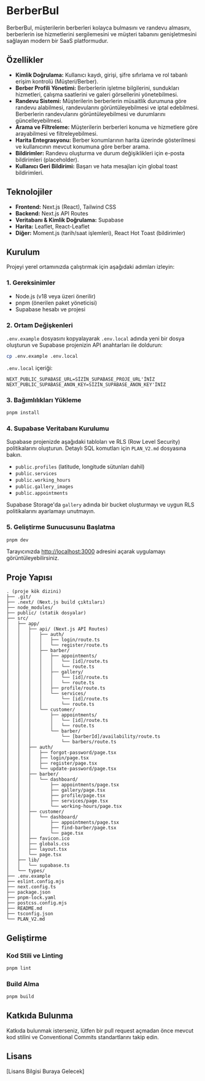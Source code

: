 # BerberBul

BerberBul, müşterilerin berberleri kolayca bulmasını ve randevu almasını, berberlerin ise hizmetlerini sergilemesini ve müşteri tabanını genişletmesini sağlayan modern bir SaaS platformudur.

## Özellikler

- **Kimlik Doğrulama:** Kullanıcı kaydı, girişi, şifre sıfırlama ve rol tabanlı erişim kontrolü (Müşteri/Berber).
- **Berber Profili Yönetimi:** Berberlerin işletme bilgilerini, sundukları hizmetleri, çalışma saatlerini ve galeri görsellerini yönetebilmesi.
- **Randevu Sistemi:** Müşterilerin berberlerin müsaitlik durumuna göre randevu alabilmesi, randevularını görüntüleyebilmesi ve iptal edebilmesi. Berberlerin randevularını görüntüleyebilmesi ve durumlarını güncelleyebilmesi.
- **Arama ve Filtreleme:** Müşterilerin berberleri konuma ve hizmetlere göre arayabilmesi ve filtreleyebilmesi.
- **Harita Entegrasyonu:** Berber konumlarının harita üzerinde gösterilmesi ve kullanıcının mevcut konumuna göre berber arama.
- **Bildirimler:** Randevu oluşturma ve durum değişiklikleri için e-posta bildirimleri (placeholder).
- **Kullanıcı Geri Bildirimi:** Başarı ve hata mesajları için global toast bildirimleri.

## Teknolojiler

- **Frontend:** Next.js (React), Tailwind CSS
- **Backend:** Next.js API Routes
- **Veritabanı & Kimlik Doğrulama:** Supabase
- **Harita:** Leaflet, React-Leaflet
- **Diğer:** Moment.js (tarih/saat işlemleri), React Hot Toast (bildirimler)

## Kurulum

Projeyi yerel ortamınızda çalıştırmak için aşağıdaki adımları izleyin:

### 1. Gereksinimler

- Node.js (v18 veya üzeri önerilir)
- pnpm (önerilen paket yöneticisi)
- Supabase hesabı ve projesi

### 2. Ortam Değişkenleri

`.env.example` dosyasını kopyalayarak `.env.local` adında yeni bir dosya oluşturun ve Supabase projenizin API anahtarları ile doldurun:

```bash
cp .env.example .env.local
```

`.env.local` içeriği:

```
NEXT_PUBLIC_SUPABASE_URL=SİZİN_SUPABASE_PROJE_URL'İNİZ
NEXT_PUBLIC_SUPABASE_ANON_KEY=SİZİN_SUPABASE_ANON_KEY'İNİZ
```

### 3. Bağımlılıkları Yükleme

```bash
pnpm install
```

### 4. Supabase Veritabanı Kurulumu

Supabase projenizde aşağıdaki tabloları ve RLS (Row Level Security) politikalarını oluşturun. Detaylı SQL komutları için `PLAN_V2.md` dosyasına bakın.

- `public.profiles` (latitude, longitude sütunları dahil)
- `public.services`
- `public.working_hours`
- `public.gallery_images`
- `public.appointments`

Supabase Storage'da `gallery` adında bir bucket oluşturmayı ve uygun RLS politikalarını ayarlamayı unutmayın.

### 5. Geliştirme Sunucusunu Başlatma

```bash
pnpm dev
```

Tarayıcınızda [http://localhost:3000](http://localhost:3000) adresini açarak uygulamayı görüntüleyebilirsiniz.

## Proje Yapısı

```
. (proje kök dizini)
├── .git/
├── .next/ (Next.js build çıktıları)
├── node_modules/
├── public/ (statik dosyalar)
├── src/
│   ├── app/
│   │   ├── api/ (Next.js API Routes)
│   │   │   ├── auth/
│   │   │   │   ├── login/route.ts
│   │   │   │   └── register/route.ts
│   │   │   ├── barber/
│   │   │   │   ├── appointments/
│   │   │   │   │   └── [id]/route.ts
│   │   │   │   │   └── route.ts
│   │   │   │   ├── gallery/
│   │   │   │   │   └── [id]/route.ts
│   │   │   │   │   └── route.ts
│   │   │   │   ├── profile/route.ts
│   │   │   │   └── services/
│   │   │   │       └── [id]/route.ts
│   │   │   │       └── route.ts
│   │   │   └── customer/
│   │   │       ├── appointments/
│   │   │       │   └── [id]/route.ts
│   │   │       │   └── route.ts
│   │   │       └── barber/
│   │   │           └── [barberId]/availability/route.ts
│   │   │           └── barbers/route.ts
│   │   ├── auth/
│   │   │   ├── forgot-password/page.tsx
│   │   │   ├── login/page.tsx
│   │   │   ├── register/page.tsx
│   │   │   └── update-password/page.tsx
│   │   ├── barber/
│   │   │   └── dashboard/
│   │   │       ├── appointments/page.tsx
│   │   │       ├── gallery/page.tsx
│   │   │       ├── profile/page.tsx
│   │   │       ├── services/page.tsx
│   │   │       └── working-hours/page.tsx
│   │   ├── customer/
│   │   │   └── dashboard/
│   │   │       ├── appointments/page.tsx
│   │   │       ├── find-barber/page.tsx
│   │   │       └── page.tsx
│   │   ├── favicon.ico
│   │   ├── globals.css
│   │   ├── layout.tsx
│   │   └── page.tsx
│   ├── lib/
│   │   └── supabase.ts
│   └── types/
├── .env.example
├── eslint.config.mjs
├── next.config.ts
├── package.json
├── pnpm-lock.yaml
├── postcss.config.mjs
├── README.md
├── tsconfig.json
└── PLAN_V2.md
```

## Geliştirme

### Kod Stili ve Linting

```bash
pnpm lint
```

### Build Alma

```bash
pnpm build
```

## Katkıda Bulunma

Katkıda bulunmak isterseniz, lütfen bir pull request açmadan önce mevcut kod stilini ve Conventional Commits standartlarını takip edin.

## Lisans

[Lisans Bilgisi Buraya Gelecek]
